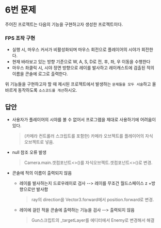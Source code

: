 # 6번 문제

주어진 프로젝트는 다음의 기능을 구현하고자 생성한 프로젝트이다.

### FPS 조작 구현
- 실행 시, 마우스 커서가 비활성화되며 마우스 회전으로 플레이어의 시야가 회전한다.
- 현재 바라보고 있는 방향 기준으로 W, A, S, D로 전, 후, 좌, 우 이동을 수행한다
- 마우스 좌클릭 시, 시야 정면 방향으로 레이를 발사하고 레이캐스트에 검출된 적의 이름을 콘솔에 로그로 출력한다.

위 기능들을 구현하고자 할 때
제시된 프로젝트에서 발생하는 `문제들을 모두 서술`하고 올바르게 동작하도록 `소스코드를 개선`하시오.

## 답안
- 사용자가 플레이어의 시야를 볼 수 없어서 프로그램을 제대로 사용하기에 어려움이 있다.
    > (카메라 컨트롤러 스크립트를 포함한) 카메라 오브젝트를 플레이어의 자식 오브젝트로 넣음.

- null 참조 오류 발생
    > Camera.main.겟컴포넌트<>()를 자식오브젝트.겟컴포넌트<>()로 변경.

- 콘솔에 적의 이름이 출력되지 않음
    - 레이를 발사하는지 드로우레이로 검사 --> 레이를 무조건 월드스페이스 z +방향으로만 발사함      
        > ray의 direction을 Vector3.forward에서 position.forward로 변경.    

    - 레이에 걸린 적을 콘솔에 출력하는 기능을 검사 --> 출력되지 않음
        > Gun스크립트의 _targetLayer를 에디터에서 Enemy로 변경해서 해결


